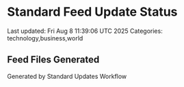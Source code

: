 # Standard Feed Update Status
Last updated: Fri Aug  8 11:39:06 UTC 2025
Categories: technology,business,world

## Feed Files Generated

Generated by Standard Updates Workflow
